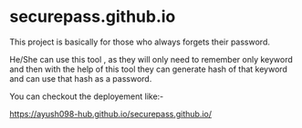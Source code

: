 # securepass.github.io

This project is basically for those who always forgets their password.

He/She can use this tool , as they will only need to remember only keyword and then with the help of this tool they can generate hash of that keyword and can use that hash as a password.


You can checkout the deployement like:-

https://ayush098-hub.github.io/securepass.github.io/
